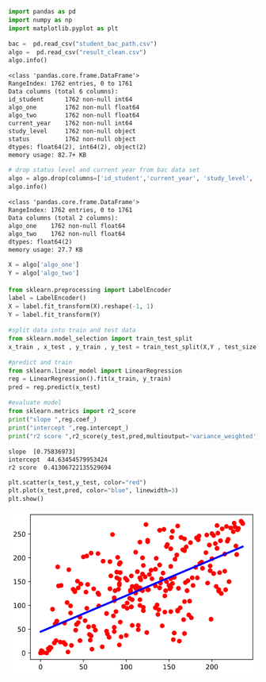 ```python
import pandas as pd
import numpy as np
import matplotlib.pyplot as plt
```


```python
bac =  pd.read_csv("student_bac_path.csv")
algo =  pd.read_csv("result_clean.csv")
algo.info()
```

    <class 'pandas.core.frame.DataFrame'>
    RangeIndex: 1762 entries, 0 to 1761
    Data columns (total 6 columns):
    id_student      1762 non-null int64
    algo_one        1762 non-null float64
    algo_two        1762 non-null float64
    current_year    1762 non-null int64
    study_level     1762 non-null object
    status          1762 non-null object
    dtypes: float64(2), int64(2), object(2)
    memory usage: 82.7+ KB
    


```python
# drop status level and current year from bac data set
algo = algo.drop(columns=['id_student','current_year', 'study_level', 'status'])
algo.info()
```

    <class 'pandas.core.frame.DataFrame'>
    RangeIndex: 1762 entries, 0 to 1761
    Data columns (total 2 columns):
    algo_one    1762 non-null float64
    algo_two    1762 non-null float64
    dtypes: float64(2)
    memory usage: 27.7 KB
    


```python
X = algo['algo_one']
Y = algo['algo_two']

from sklearn.preprocessing import LabelEncoder
label = LabelEncoder()
X = label.fit_transform(X).reshape(-1, 1)
Y = label.fit_transform(Y)

```


```python
#split data into train and test data
from sklearn.model_selection import train_test_split
x_train , x_test , y_train , y_test = train_test_split(X,Y , test_size = 0.2 , random_state = 90)
```


```python
#predict and train 
from sklearn.linear_model import LinearRegression
reg = LinearRegression().fit(x_train, y_train)
pred = reg.predict(x_test)
```


```python
#evaluate model
from sklearn.metrics import r2_score
print("slope ",reg.coef_)
print("intercept ",reg.intercept_)
print("r2 score ",r2_score(y_test,pred,multioutput='variance_weighted'))
```

    slope  [0.75836973]
    intercept  44.63454579953424
    r2 score  0.41306722135529694
    


```python
plt.scatter(x_test,y_test, color="red")
plt.plot(x_test,pred, color="blue", linewidth=3)
plt.show()
```


![svg](linearRegression_files/linearRegression_7_0.svg)



```python

```
